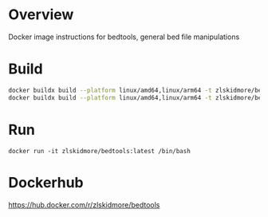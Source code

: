 # Overview
Docker image instructions for bedtools, general bed file manipulations

# Build
```bash
docker buildx build --platform linux/amd64,linux/arm64 -t zlskidmore/bedtools:2.31.1 --push .
docker buildx build --platform linux/amd64,linux/arm64 -t zlskidmore/bedtools:latest --push .
```

# Run
```
docker run -it zlskidmore/bedtools:latest /bin/bash
```

# Dockerhub
https://hub.docker.com/r/zlskidmore/bedtools
